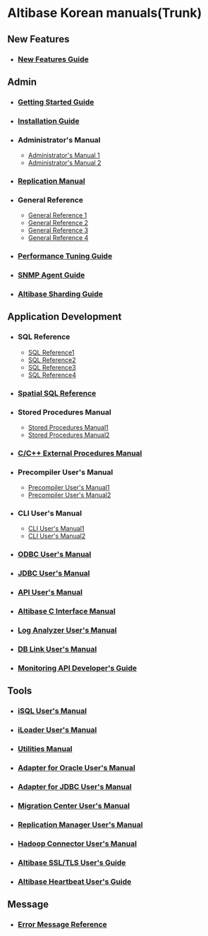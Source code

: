 # Altibase Korean manuals(Trunk)

## New Features

- ### [New Features Guide](https://github.com/ALTIBASE/Documents/blob/master/Manuals/Altibase_trunk/kor/NewFeaturesGuide.md)





## Admin

- ### [Getting Started Guide](https://github.com/ALTIBASE/Documents/blob/master/Manuals/Altibase_trunk/kor/GettingStarted.md)	

- ### [Installation Guide](https://github.com/ALTIBASE/Documents/blob/master/Manuals/Altibase_trunk/kor/Installation.md)	

- ### Administrator's Manual	

  - [Administrator's Manual 1](https://github.com/ALTIBASE/Documents/blob/master/Manuals/Altibase_trunk/kor/Admin_1.md)
  - [Administrator's Manual 2](https://github.com/ALTIBASE/Documents/blob/master/Manuals/Altibase_trunk/kor/Admin_2.md)

- ### [Replication Manual](https://github.com/ALTIBASE/Documents/blob/master/Manuals/Altibase_trunk/kor/Replication.md)	

- ### General Reference	

  - [General Reference 1](https://github.com/ALTIBASE/Documents/blob/master/Manuals/Altibase_trunk/kor/GeneralReference_1.md)
  - [General Reference 2](https://github.com/ALTIBASE/Documents/blob/master/Manuals/Altibase_trunk/kor/GeneralReference_2.md) 
  - [General Reference 3](https://github.com/ALTIBASE/Documents/blob/master/Manuals/Altibase_trunk/kor/GeneralReference_3.md)
  - [General Reference 4](https://github.com/ALTIBASE/Documents/blob/master/Manuals/Altibase_trunk/kor/GeneralReference_4.md)

- ### [Performance Tuning Guide](https://github.com/ALTIBASE/Documents/blob/master/Manuals/Altibase_trunk/kor/TuningGuide.md)

- ### [SNMP Agent Guide](https://github.com/ALTIBASE/Documents/blob/master/Manuals/Altibase_trunk/kor/SNMP.md)

- ### [Altibase Sharding Guide](https://github.com/ALTIBASE/Documents/blob/master/Manuals/Altibase_trunk/kor/Sharding.md)



## Application Development

- ### SQL Reference

  - [SQL Reference1](https://github.com/ALTIBASE/Documents/blob/master/Manuals/Altibase_trunk/kor/SQL1.md)
  - [SQL Reference2](https://github.com/ALTIBASE/Documents/blob/master/Manuals/Altibase_trunk/kor/SQL2.md)
  - [SQL Reference3](https://github.com/ALTIBASE/Documents/blob/master/Manuals/Altibase_trunk/kor/SQL3.md)
  - [SQL Reference4](https://github.com/ALTIBASE/Documents/blob/master/Manuals/Altibase_trunk/kor/SQL4.md)

- ### [Spatial SQL Reference](https://github.com/ALTIBASE/Documents/blob/master/Manuals/Altibase_trunk/kor/SpatialSQL.md)	

- ### Stored Procedures Manual	

  - [Stored Procedures Manual1](https://github.com/ALTIBASE/Documents/blob/master/Manuals/Altibase_trunk/kor/StoredProcedure1.md)
  - [Stored Procedures Manual2](https://github.com/ALTIBASE/Documents/blob/master/Manuals/Altibase_trunk/kor/StoredProcedure2.md)

- ### [C/C++ External Procedures Manual](https://github.com/ALTIBASE/Documents/blob/master/Manuals/Altibase_trunk/kor/ExternalProcedure.md)

- ### Precompiler User's Manual

  - [Precompiler User's Manual1](https://github.com/ALTIBASE/Documents/blob/master/Manuals/Altibase_trunk/kor/Precompiler_1.md)
  - [Precompiler User's Manual2](https://github.com/ALTIBASE/Documents/blob/master/Manuals/Altibase_trunk/kor/Precompiler_2.md)

- ### CLI User's Manual

  - [CLI User's Manual1](https://github.com/ALTIBASE/Documents/blob/master/Manuals/Altibase_trunk/kor/CLI_1.md)
  - [CLI User's Manual2](https://github.com/ALTIBASE/Documents/blob/master/Manuals/Altibase_trunk/kor/CLI_2.md)

- ### [ODBC User's Manual](https://github.com/ALTIBASE/Documents/blob/master/Manuals/Altibase_trunk/kor/ODBCDriver.md)

- ### [JDBC User's Manual](https://github.com/ALTIBASE/Documents/blob/master/Manuals/Altibase_trunk/kor/JDBC.md)

- ### [API User's Manual](https://github.com/ALTIBASE/Documents/blob/master/Manuals/Altibase_trunk/kor/API.md)

- ### [Altibase C Interface Manual](https://github.com/ALTIBASE/Documents/blob/master/Manuals/Altibase_trunk/kor/ACI.md)

- ### [Log Analyzer User's Manual](https://github.com/ALTIBASE/Documents/blob/master/Manuals/Altibase_trunk/kor/LogAnalyzer.md)

- ### [DB Link User's Manual](https://github.com/ALTIBASE/Documents/blob/master/Manuals/Altibase_trunk/kor/DBLink.md)

- ### [Monitoring API Developer's Guide](https://github.com/ALTIBASE/Documents/blob/master/Manuals/Altibase_trunk/kor/MonitorAPI.md)

## Tools

- ### [iSQL User's Manual](https://github.com/ALTIBASE/Documents/blob/master/Manuals/Altibase_trunk/kor/iSQL.md)

- ### [iLoader User's Manual](https://github.com/ALTIBASE/Documents/blob/master/Manuals/Altibase_trunk/kor/iLoader.md)

- ### [Utilities Manual](https://github.com/ALTIBASE/Documents/blob/master/Manuals/Altibase_trunk/kor/Utilities.md)

- ### [Adapter for Oracle User's Manual](https://github.com/ALTIBASE/Documents/blob/master/Manuals/Altibase_trunk/kor/OraAdapter.md)

- ### [Adapter for JDBC User's Manual](https://github.com/ALTIBASE/Documents/blob/master/Manuals/Altibase_trunk/kor/JdbcAdapter.md)

- ### [Migration Center User's Manual](https://github.com/ALTIBASE/Documents/blob/master/Manuals/Altibase_trunk/kor/MigrationCenter.md)

- ### [Replication Manager User's Manual](https://github.com/ALTIBASE/Documents/blob/master/Manuals/Altibase_trunk/kor/ReplicationManager.md)

- ### [Hadoop Connector User's Manual](https://github.com/ALTIBASE/Documents/blob/master/Manuals/Altibase_trunk/kor/HadoopConnector.md)	

- ### [Altibase SSL/TLS User's Guide](https://github.com/ALTIBASE/Documents/blob/master/Manuals/Altibase_trunk/kor/SSL.md)	

- ### [Altibase Heartbeat User's Guide](https://github.com/ALTIBASE/Documents/blob/master/Manuals/Altibase_trunk/kor/Heartbeat.md)	

## Message

- ### [Error Message Reference](https://github.com/ALTIBASE/Documents/blob/master/Manuals/Altibase_trunk/kor/ErrorMessage.md)





